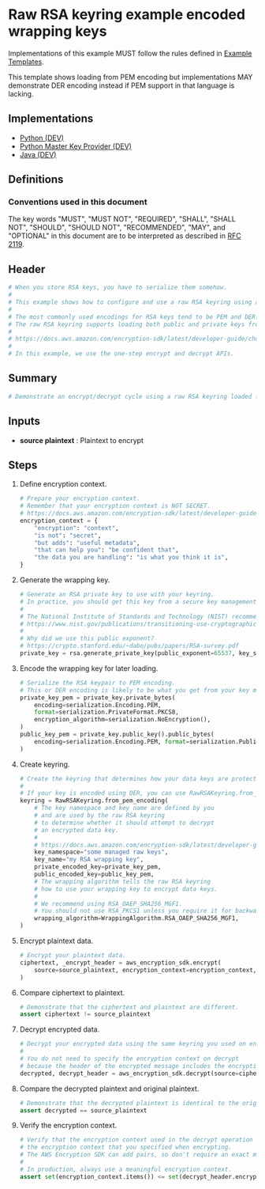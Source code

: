 [//]: # "Copyright Amazon.com Inc. or its affiliates. All Rights Reserved."
[//]: # "SPDX-License-Identifier: CC-BY-SA-4.0"

# Raw RSA keyring example encoded wrapping keys

Implementations of this example MUST follow the rules defined in
[Example Templates](../../../examples.md#example-templates).

This template shows loading from PEM encoding
but implementations MAY demonstrate DER encoding instead
if PEM support in that language is lacking.

## Implementations

- [Python (DEV)](https://github.com/aws/aws-encryption-sdk-python/blob/keyring/examples/src/keyring/raw_rsa/keypair_from_pem.py)
- [Python Master Key Provider (DEV)](https://github.com/aws/aws-encryption-sdk-python/blob/keyring/examples/src/master_key_provider/raw_rsa/private_key_only_from_pem.py)
- [Java (DEV)](https://github.com/aws/aws-encryption-sdk-java/blob/keyring/src/examples/java/com/amazonaws/crypto/examples/keyring/rawrsa/RawRsaDerEncoded.java)

## Definitions

### Conventions used in this document

The key words
"MUST", "MUST NOT", "REQUIRED", "SHALL", "SHALL NOT",
"SHOULD", "SHOULD NOT", "RECOMMENDED", "MAY", and "OPTIONAL"
in this document are to be interpreted as described in
[RFC 2119](https://tools.ietf.org/html/rfc2119).

## Header

```python
# When you store RSA keys, you have to serialize them somehow.
#
# This example shows how to configure and use a raw RSA keyring using a PEM-encoded RSA keypair.
#
# The most commonly used encodings for RSA keys tend to be PEM and DER.
# The raw RSA keyring supports loading both public and private keys from these encodings.
#
# https://docs.aws.amazon.com/encryption-sdk/latest/developer-guide/choose-keyring.html#use-raw-rsa-keyring
#
# In this example, we use the one-step encrypt and decrypt APIs.
```

## Summary

```python
# Demonstrate an encrypt/decrypt cycle using a raw RSA keyring loaded from a PEM-encoded key.
```

## Inputs

- **source plaintext** :
  Plaintext to encrypt

## Steps

1. Define encryption context.

   ```python
   # Prepare your encryption context.
   # Remember that your encryption context is NOT SECRET.
   # https://docs.aws.amazon.com/encryption-sdk/latest/developer-guide/concepts.html#encryption-context
   encryption_context = {
       "encryption": "context",
       "is not": "secret",
       "but adds": "useful metadata",
       "that can help you": "be confident that",
       "the data you are handling": "is what you think it is",
   }
   ```

1. Generate the wrapping key.

   ```python
   # Generate an RSA private key to use with your keyring.
   # In practice, you should get this key from a secure key management system such as an HSM.
   #
   # The National Institute of Standards and Technology (NIST) recommends a minimum of 2048-bit keys for RSA.
   # https://www.nist.gov/publications/transitioning-use-cryptographic-algorithms-and-key-lengths
   #
   # Why did we use this public exponent?
   # https://crypto.stanford.edu/~dabo/pubs/papers/RSA-survey.pdf
   private_key = rsa.generate_private_key(public_exponent=65537, key_size=4096, backend=default_backend())
   ```

1. Encode the wrapping key for later loading.

   ```python
   # Serialize the RSA keypair to PEM encoding.
   # This or DER encoding is likely to be what you get from your key management system in practice.
   private_key_pem = private_key.private_bytes(
       encoding=serialization.Encoding.PEM,
       format=serialization.PrivateFormat.PKCS8,
       encryption_algorithm=serialization.NoEncryption(),
   )
   public_key_pem = private_key.public_key().public_bytes(
       encoding=serialization.Encoding.PEM, format=serialization.PublicFormat.SubjectPublicKeyInfo,
   )
   ```

1. Create keyring.

   ```python
   # Create the keyring that determines how your data keys are protected.
   #
   # If your key is encoded using DER, you can use RawRSAKeyring.from_der_encoding
   keyring = RawRSAKeyring.from_pem_encoding(
       # The key namespace and key name are defined by you
       # and are used by the raw RSA keyring
       # to determine whether it should attempt to decrypt
       # an encrypted data key.
       #
       # https://docs.aws.amazon.com/encryption-sdk/latest/developer-guide/choose-keyring.html#use-raw-rsa-keyring
       key_namespace="some managed raw keys",
       key_name="my RSA wrapping key",
       private_encoded_key=private_key_pem,
       public_encoded_key=public_key_pem,
       # The wrapping algorithm tells the raw RSA keyring
       # how to use your wrapping key to encrypt data keys.
       #
       # We recommend using RSA_OAEP_SHA256_MGF1.
       # You should not use RSA_PKCS1 unless you require it for backwards compatibility.
       wrapping_algorithm=WrappingAlgorithm.RSA_OAEP_SHA256_MGF1,
   )
   ```

1. Encrypt plaintext data.

   ```python
   # Encrypt your plaintext data.
   ciphertext, _encrypt_header = aws_encryption_sdk.encrypt(
       source=source_plaintext, encryption_context=encryption_context, keyring=keyring
   )
   ```

1. Compare ciphertext to plaintext.

   ```python
   # Demonstrate that the ciphertext and plaintext are different.
   assert ciphertext != source_plaintext
   ```

1. Decrypt encrypted data.

   ```python
   # Decrypt your encrypted data using the same keyring you used on encrypt.
   #
   # You do not need to specify the encryption context on decrypt
   # because the header of the encrypted message includes the encryption context.
   decrypted, decrypt_header = aws_encryption_sdk.decrypt(source=ciphertext, keyring=keyring)
   ```

1. Compare the decrypted plaintext and original plaintext.

   ```python
   # Demonstrate that the decrypted plaintext is identical to the original plaintext.
   assert decrypted == source_plaintext
   ```

1. Verify the encryption context.

   ```python
   # Verify that the encryption context used in the decrypt operation includes
   # the encryption context that you specified when encrypting.
   # The AWS Encryption SDK can add pairs, so don't require an exact match.
   #
   # In production, always use a meaningful encryption context.
   assert set(encryption_context.items()) <= set(decrypt_header.encryption_context.items())
   ```
